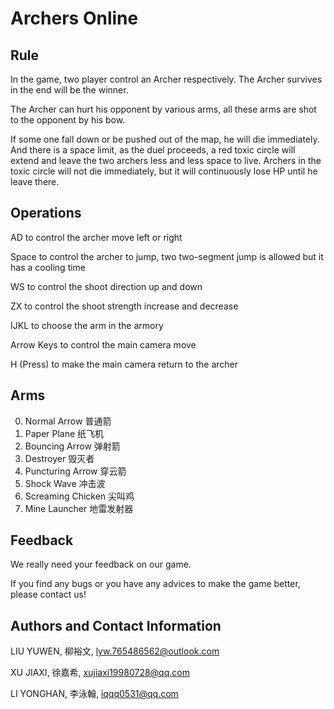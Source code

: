 # Archers Online

## Rule ##

In the game, two player control an Archer respectively. The Archer survives in the end will be the winner.

The Archer can hurt his opponent by various arms, all these arms are shot to the opponent by his bow.

If some one fall down or be pushed out of the map, he will die immediately. And there is a space limit, as the duel proceeds, a red toxic circle will extend and leave the two archers less and less space to live. Archers in the toxic circle will not die immediately, but it will continuously lose HP until he leave there.

## Operations ##

AD to control the archer move left or right

Space to control the archer to jump, two two-segment jump is allowed but it has a cooling time

WS to control the shoot direction up and down

ZX to control the shoot strength increase and decrease

IJKL to choose the arm in the armory

Arrow Keys to control the main camera move

H (Press) to make the main camera return to the archer

## Arms ##

0. Normal Arrow 普通箭
1. Paper Plane 纸飞机
2. Bouncing Arrow 弹射箭
3. Destroyer 毁灭者
4. Puncturing Arrow 穿云箭
5. Shock Wave 冲击波
6. Screaming Chicken 尖叫鸡
7. Mine Launcher 地雷发射器

## Feedback ##

We really need your feedback on our game.

If you find any bugs or you have any advices to make the game better, please contact us!

## Authors and Contact Information ##

LIU YUWEN, 柳裕文, lyw.765486562@outlook.com

XU JIAXI, 徐嘉希, xujiaxi19980728@qq.com 

LI YONGHAN, 李泳翰, iqqq0531@qq.com 